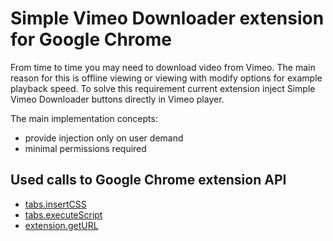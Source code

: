 # Simple Vimeo Downloader extension for Google Chrome

From time to time you may need to download video from Vimeo. The main reason for this is offline viewing or viewing with modify options for example playback speed. To solve this requirement current extension inject Simple Vimeo Downloader buttons directly in Vimeo player.

The main implementation concepts:
* provide injection only on user demand
* minimal permissions required

## Used calls to Google Chrome extension API

* [tabs.insertCSS](https://developer.chrome.com/extensions/tabs#method-insertCSS)
* [tabs.executeScript](https://developer.chrome.com/extensions/tabs#method-executeScript)
* [extension.getURL](https://developer.chrome.com/extensions/extension#method-getURL)
